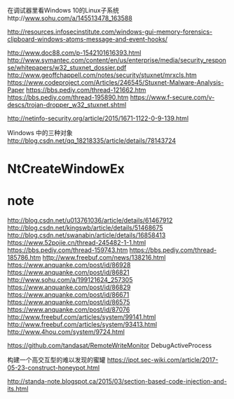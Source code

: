 在调试器里看Windows 10的Linux子系统http://www.sohu.com/a/145513478_163588

http://resources.infosecinstitute.com/windows-gui-memory-forensics-clipboard-windows-atoms-message-and-event-hooks/

http://www.doc88.com/p-1542101616393.html
http://www.symantec.com/content/en/us/enterprise/media/security_response/whitepapers/w32_stuxnet_dossier.pdf
http://www.geoffchappell.com/notes/security/stuxnet/mrxcls.htm
https://www.codeproject.com/Articles/246545/Stuxnet-Malware-Analysis-Paper
https://bbs.pediy.com/thread-121662.htm
https://bbs.pediy.com/thread-195890.htm
https://www.f-secure.com/v-descs/trojan-dropper_w32_stuxnet.shtml

http://netinfo-security.org/article/2015/1671-1122-0-9-139.html

Windows 中的三种对象
http://blog.csdn.net/qq_18218335/article/details/78143724

# NtCreateWindowEx


# note
http://blog.csdn.net/u013761036/article/details/61467912
http://blog.csdn.net/kingswb/article/details/51468675
http://blog.csdn.net/swanabin/article/details/16858413
https://www.52pojie.cn/thread-245482-1-1.html
https://bbs.pediy.com/thread-159743.htm
https://bbs.pediy.com/thread-185786.htm
http://www.freebuf.com/news/138216.html
https://www.anquanke.com/post/id/86928
https://www.anquanke.com/post/id/86821
http://www.sohu.com/a/199121624_257305
https://www.anquanke.com/post/id/86829
https://www.anquanke.com/post/id/86671
https://www.anquanke.com/post/id/86575
https://www.anquanke.com/post/id/87076
http://www.freebuf.com/articles/system/99141.html
http://www.freebuf.com/articles/system/93413.html
http://www.4hou.com/system/9724.html

https://github.com/tandasat/RemoteWriteMonitor
DebugActiveProcess 

构建一个高交互型的难以发现的蜜罐
https://ipot.sec-wiki.com/article/2017-05-23-construct-honeypot.html




http://standa-note.blogspot.ca/2015/03/section-based-code-injection-and-its.html
